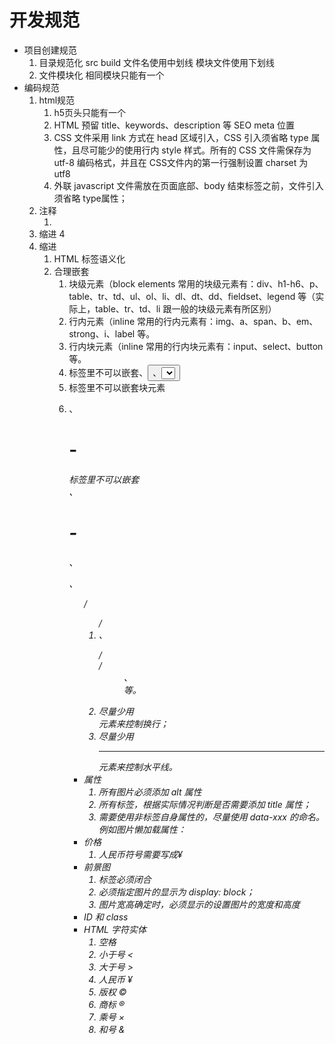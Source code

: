 # 开发规范

- 项目创建规范
    1. 目录规范化 src build 文件名使用中划线 模块文件使用下划线
    2. 文件模块化 相同模块只能有一个
- 编码规范
    1. html规范
       1. h5页头只能有一个 <!DOCTYPE html>
       2. HTML 预留 title、keywords、description 等 SEO meta 位置
       3. CSS 文件采用 link 方式在 head 区域引入，CSS 引入须省略 type 属性，且尽可能少的使用行内 style 样式。所有的 CSS 文件需保存为 utf-8 编码格式，并且在 CSS文件内的第一行强制设置 charset 为 utf8
       4. 外联 javascript 文件需放在页面底部、body 结束标签之前，文件引入须省略 type属性；
    2. 注释
       1.  <!-- -->
    3. 缩进 4
    4. 缩进
       1.  HTML 标签语义化
       2.  合理嵌套
           1. 块级元素（block elements 常用的块级元素有：div、h1-h6、p、table、tr、td、ul、ol、li、dl、dt、dd、fieldset、legend 等（实际上，table、tr、td、li 跟一般的块级元素有所区别）
           2. 行内元素（inline 常用的行内元素有：img、a、span、b、em、strong、i、label 等。
           3. 行内块元素（inline 常用的行内块元素有：input、select、button 等。
           4.  <a>标签里不可以嵌套<a>、<button>、<select>等；
           5.  <dt>标签里不可以嵌套块元素
           6.  <p>、<h1>-<h6>标签里不可以嵌套<div>、<h1>-<h6>、<p>、<ul>/<ol>/<li>、<dl>/<dt>/<dd>、<form>等。
           7.  尽量少用<br/>元素来控制换行；
           8.  尽量少用<hr/>元素来控制水平线。
       3. 属性
          1. 所有图片必须添加 alt 属性
          2. 所有<a>标签，根据实际情况判断是否需要添加 title 属性；
          3. 需要使用非标签自身属性的，尽量使用 data-xxx 的命名。例如图片懒加载属性：
       4. 价格
           1. 人民币符号需要写成&yen;
       5. 前景图
          1. <img />标签必须闭合
          2. 必须指定图片的显示为 display: block；
          3. 图片宽高确定时，必须显示的设置图片的宽度和高度
       6. ID 和 class
       7. HTML 字符实体
          1. 空格 &nbsp; 
          2. 小于号 &lt; 
          3. 大于号 &gt;
          4. 人民币 &yen;
          5. 版权 &copy;
          6. 商标 &reg;
          7. 乘号 &times;
          8. 和号 &amp;   


